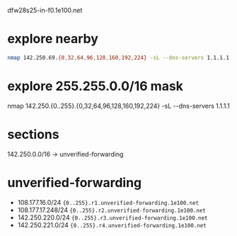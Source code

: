 dfw28s25-in-f0.1e100.net

# explore nearby
```bash
nmap 142.250.69.{0,32,64,96,128,160,192,224} -sL --dns-servers 1.1.1.1
```
# explore 255.255.0.0/16 mask
nmap 142.250.{0..255}.{0,32,64,96,128,160,192,224} -sL --dns-servers 1.1.1.1


# sections
142.250.0.0/16 -> unverified-forwarding
# unverified-forwarding
- 108.177.16.0/24   ` {0..255}.r1.unverified-forwarding.1e100.net `
- 108.177.17.248/24 ` {0..255}.r2.unverified-forwarding.1e100.net `
- 142.250.220.0/24  ` {0..255}.r3.unverified-forwarding.1e100.net `
- 142.250.221.0/24  ` {0..255}.r4.unverified-forwarding.1e100.net `

